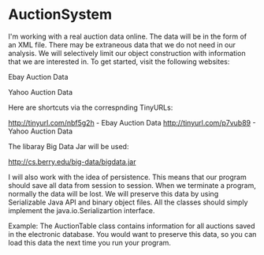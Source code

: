 # AuctionSystem


I'm working with a real auction data online. The data will be in the form of an XML file. There may be extraneous data that we do not need in our analysis. We will selectively limit our object construction with information that we are interested in. To get started, visit the following websites:

Ebay Auction Data

Yahoo Auction Data

Here are shortcuts via the correspnding TinyURLs:

http://tinyurl.com/nbf5g2h - Ebay Auction Data
http://tinyurl.com/p7vub89 - Yahoo Auction Data


The libaray Big Data Jar will be used:

http://cs.berry.edu/big-data/bigdata.jar

I will also work with the idea of persistence. This means that our program should save all data from session to session. When we terminate a program, normally the data will be lost. We will preserve this data by using Serializable Java API and binary object files. All the classes should simply implement the java.io.Serializartion interface.

Example: The AuctionTable class contains information for all auctions saved in the electronic database. You would want to preserve this data, so you can load this data the next time you run your program. 
